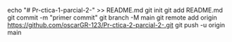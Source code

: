echo "# Pr-ctica-1-parcial-2-" >> README.md 
git init 
git add README.md 
git commit -m "primer commit" 
git branch -M main 
git remote add origin https://github.com/oscarGR-123/Pr-ctica-2-parcial-2-.git
 git push -u origin main
